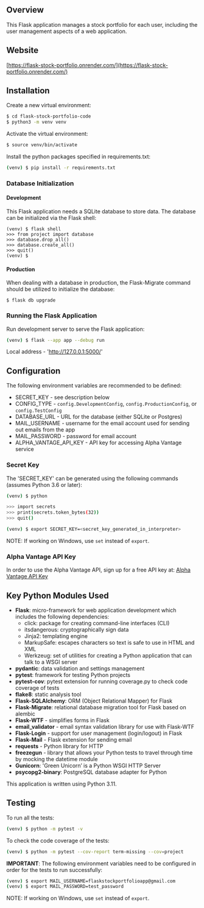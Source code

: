 ## Overview

This Flask application manages a stock portfolio for each user, including the user management aspects of a web application.

## Website

[https://flask-stock-portfolio.onrender.com/](https://flask-stock-portfolio.onrender.com/)

## Installation

Create a new virtual environment:

```sh
$ cd flask-stock-portfolio-code
$ python3 -m venv venv
```

Activate the virtual environment:

```sh
$ source venv/bin/activate
```

Install the python packages specified in requirements.txt:

```sh
(venv) $ pip install -r requirements.txt
```

### Database Initialization

#### Development

This Flask application needs a SQLite database to store data.  The database can be initialized via the Flask shell:

```
(venv) $ flask shell
>>> from project import database
>>> database.drop_all()
>>> database.create_all()
>>> quit()
(venv) $
```

#### Production

When dealing with a database in production, the Flask-Migrate command should be utilized to initialize the database:

```
$ flask db upgrade
```

### Running the Flask Application

Run development server to serve the Flask application:

```sh
(venv) $ flask --app app --debug run
```

Local address - 'http://127.0.0.1:5000/'

## Configuration

The following environment variables are recommended to be defined:

* SECRET_KEY - see description below
* CONFIG_TYPE - `config.DevelopmentConfig`, `config.ProductionConfig`, or `config.TestConfig`
* DATABASE_URL - URL for the database (either SQLite or Postgres)
* MAIL_USERNAME - username for the email account used for sending out emails from the app
* MAIL_PASSWORD - password for email account
* ALPHA_VANTAGE_API_KEY - API key for accessing Alpha Vantage service

### Secret Key

The 'SECRET_KEY' can be generated using the following commands (assumes Python 3.6 or later):

```sh
(venv) $ python

>>> import secrets
>>> print(secrets.token_bytes(32))
>>> quit()

(venv) $ export SECRET_KEY=<secret_key_generated_in_interpreter>
```

NOTE: If working on Windows, use `set` instead of `export`.

### Alpha Vantage API Key

In order to use the Alpha Vantage API, sign up for a free API key at:
[Alpha Vantage API Key](https://www.alphavantage.co/support/#api-key)

## Key Python Modules Used

* **Flask**: micro-framework for web application development which includes the following dependencies:
  * click: package for creating command-line interfaces (CLI)
  * itsdangerous: cryptographically sign data 
  * Jinja2: templating engine
  * MarkupSafe: escapes characters so text is safe to use in HTML and XML
  * Werkzeug: set of utilities for creating a Python application that can talk to a WSGI server
* **pydantic**: data validation and settings management
* **pytest**: framework for testing Python projects
* **pytest-cov**: pytest extension for running coverage.py to check code coverage of tests
* **flake8**: static analysis tool
* **Flask-SQLAlchemy**: ORM (Object Relational Mapper) for Flask
* **Flask-Migrate**: relational database migration tool for Flask based on alembic
* **Flask-WTF** - simplifies forms in Flask
* **email_validator** - email syntax validation library for use with Flask-WTF
* **Flask-Login** - support for user management (login/logout) in Flask
* **Flask-Mail** - Flask extension for sending email
* **requests** - Python library for HTTP
* **freezegun** - library that allows your Python tests to travel through time by mocking the datetime module
* **Gunicorn**: 'Green Unicorn’ is a Python WSGI HTTP Server 
* **psycopg2-binary**: PostgreSQL database adapter for Python

This application is written using Python 3.11.

## Testing

To run all the tests:

```sh
(venv) $ python -m pytest -v
```

To check the code coverage of the tests:

```sh
(venv) $ python -m pytest --cov-report term-missing --cov=project
```

**IMPORTANT**:
The following environment variables need to be configured in order for the tests to run successfully:

```sh
(venv) $ export MAIL_USERNAME=flaskstockportfolioapp@gmail.com
(venv) $ export MAIL_PASSWORD=test_password
```

NOTE: If working on Windows, use `set` instead of `export`.
